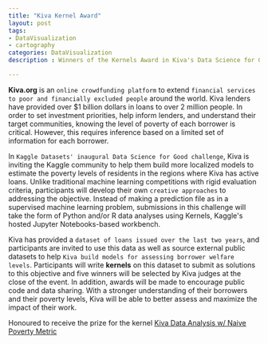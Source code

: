 ```yaml
---
title: "Kiva Kernel Award"
layout: post
tags:
- DataVisualization
- cartography
categories: DataVisualization
description : Winners of the Kernels Award in Kiva's Data Science for Good Challenge.      

---
```

**Kiva.org** is an `online crowdfunding platform` to extend `financial services to poor and financially excluded people` around the world. Kiva lenders have provided over $1 billion dollars in loans to over 2 million people. In order to set investment priorities, help inform lenders, and understand their target communities, knowing the level of poverty of each borrower is critical. However, this requires inference based on a limited set of information for each borrower.                    

In `Kaggle Datasets' inaugural Data Science for Good challenge`, Kiva is inviting the Kaggle community to help them build more localized models to estimate the poverty levels of residents in the regions where Kiva has active loans. Unlike traditional machine learning competitions with rigid evaluation criteria, participants will develop their own `creative approaches` to addressing the objective. Instead of making a prediction file as in a supervised machine learning problem, submissions in this challenge will take the form of Python and/or R data analyses using Kernels, Kaggle's hosted Jupyter Notebooks-based workbench.            

Kiva has provided a `dataset of loans issued over the last two years`, and participants are invited to use this data as well as source external public datasets to help `Kiva build models for assessing borrower welfare levels`. Participants will write **kernels** on this dataset to submit as solutions to this objective and five winners will be selected by Kiva judges at the close of the event. In addition, awards will be made to encourage public code and data sharing. With a stronger understanding of their borrowers and their poverty levels, Kiva will be able to better assess and maximize the impact of their work.          

       
Honoured to receive the prize for the kernel [Kiva Data Analysis w/ Naive Poverty Metric](https://www.kaggle.com/ambarish/kiva-data-analysis-w-naive-poverty-metric) 








